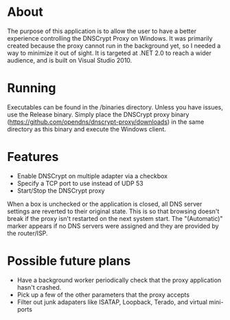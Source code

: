 About
=====
The purpose of this application is to allow the user to have a better experience controlling the DNSCrypt Proxy on Windows. It was primarily created because the proxy cannot run in the background yet, so I needed a way to minimize it out of sight. It is targeted at .NET 2.0 to reach a wider audience, and is built on Visual Studio 2010.

Running
=======
Executables can be found in the /binaries directory. Unless you have issues, use the Release binary.
Simply place the DNSCrypt proxy binary (https://github.com/opendns/dnscrypt-proxy/downloads) in the same directory as this binary and execute the Windows client.

Features
========
- Enable DNSCrypt on multiple adapter via a checkbox
- Specify a TCP port to use instead of UDP 53
- Start/Stop the DNSCrypt proxy

When a box is unchecked or the application is closed, all DNS server settings are reverted to their original state. This is so that browsing doesn't break if the proxy isn't restarted on the next system start. The "(Automatic)" marker appears if no DNS servers were assigned and they are provided by the router/ISP.

Possible future plans
=====================
- Have a background worker periodically check that the proxy application hasn't crashed.
- Pick up a few of the other parameters that the proxy accepts
- Filter out junk adapaters like ISATAP, Loopback, Terado, and virtual mini-ports